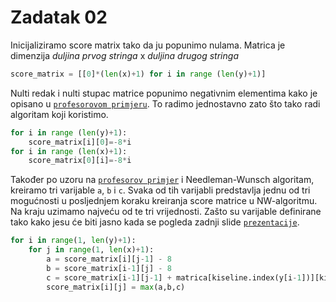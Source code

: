 # Zadatak 02
Inicijaliziramo score matrix tako da ju popunimo nulama. Matrica je dimenzija _duljina prvog stringa_ x _duljina drugog stringa_
``` python
score_matrix = [[0]*(len(x)+1) for i in range (len(y)+1)]
```
Nulti redak i nulti stupac matrice popunimo negativnim elementima kako je opisano u [`profesorovom primjeru`](https://github.com/unt3rhofer/Bioinformatika-202425/blob/master/Zadaci/Zadatak-02/primjer_koda.py). To radimo jednostavno zato što tako radi algoritam koji koristimo.
```python
for i in range (len(y)+1):
    score_matrix[i][0]=-8*i
for i in range (len(x)+1):
    score_matrix[0][i]=-8*i
```
Također po uzoru na [`profesorov primjer`](https://github.com/unt3rhofer/Bioinformatika-202425/blob/master/Zadaci/Zadatak-02/primjer_koda.py) i Needleman-Wunsch algoritam, kreiramo tri varijable `a`, `b` i `c`. Svaka od tih varijabli predstavlja jednu od tri mogućnosti u posljednjem koraku kreiranja score matrice u NW-algoritmu. Na kraju uzimamo najveću od te tri vrijednosti. Zašto su varijable definirane tako kako jesu će biti jasno kada se pogleda zadnji slide [`prezentacije`](https://github.com/unt3rhofer/Bioinformatika-202425/blob/master/Zadaci/Zadatak-02/NW-algoritam.pdf).
```python
for i in range(1, len(y)+1):
    for j in range(1, len(x)+1):
        a = score_matrix[i][j-1] - 8
        b = score_matrix[i-1][j] - 8
        c = score_matrix[i-1][j-1] + matrica[kiseline.index(y[i-1])][kiseline.index(x[j-1])]
        score_matrix[i][j] = max(a,b,c)
```
